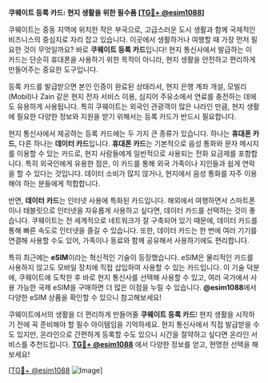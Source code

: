 **쿠웨이트 등록 카드: 현지 생활을 위한 필수품 [[TG💪+ @esim1088](https://t.me/s/esim1088)]**

쿠웨이트는 중동 지역에 위치한 작은 부국으로, 고급스러운 도시 생활과 함께 국제적인 비즈니스의 중심지로 자리 잡고 있습니다. 이곳에서 생활하거나 여행할 때 가장 먼저 필요한 것이 무엇일까요? 바로 **쿠웨이트 등록 카드**입니다! 현지 통신사에서 발급하는 이 카드는 단순히 휴대폰을 사용하기 위한 목적이 아니라, 현지 생활을 안전하고 편리하게 만들어주는 중요한 도구입니다.

등록 카드를 발급받으면 본인 인증이 완료된 상태라서, 현지 은행 계좌 개설, 모빌리(Mobil)나 Zain 같은 현지 전자 서비스 이용, 심지어 주유소에서 연료를 충전하는 데에도 유용하게 사용됩니다. 특히 쿠웨이트는 외국인 관광객이 많은 나라인 만큼, 현지 생활에 필요한 다양한 정보와 지원을 받기 위해서는 등록 카드가 반드시 필요합니다.

현지 통신사에서 제공하는 등록 카드에는 두 가지 큰 종류가 있습니다. 하나는 **휴대폰 카드**, 다른 하나는 **데이터 카드**입니다. **휴대폰 카드**는 기본적으로 음성 통화와 문자 메시지를 이용할 수 있는 카드로, 현지 사람들에게 일반적으로 사용되는 전화 요금제를 포함합니다. 특히 외국인에게 유용한 점은, 이 카드를 통해 외국 가족이나 지인들과 쉽게 연락을 할 수 있다는 것입니다. 데이터 소비가 많지 않거나, 현지에서 음성 통화를 자주 이용해야 하는 분들에게 적합합니다.

반면, **데이터 카드**는 인터넷 사용에 특화된 카드입니다. 해외에서 여행하면서 스마트폰이나 태블릿으로 인터넷을 자유롭게 사용하고 싶다면, 데이터 카드를 선택하는 것이 좋습니다. 쿠웨이트는 전 세계적으로 네트워크가 잘 구축되어 있기 때문에, 데이터 카드를 통해 빠른 속도로 인터넷을 즐길 수 있습니다. 또한, 데이터 카드는 한 번에 여러 기기를 연결해 사용할 수도 있어, 가족이나 동료와 함께 공유해서 사용하기에도 편리합니다.

특히 최근에는 **eSIM**이라는 혁신적인 기술이 등장했습니다. eSIM은 물리적인 카드를 사용하지 않고도 모바일 장치에 직접 삽입하여 사용할 수 있는 카드입니다. 이 기술 덕분에, 쿠웨이트에 도착한 후 바로 현지 통신사를 선택해 사용할 수 있고, 여러 국가에서 사용 가능한 국제 eSIM을 구매하면 더 많은 이점을 누릴 수 있습니다. **@esim1088**에서 다양한 eSIM 상품을 확인할 수 있으니 참고해보세요!

쿠웨이트에서의 생활을 더 편리하게 만들어줄 **쿠웨이트 등록 카드**! 현지 생활을 시작하기 전에 꼭 준비해야 할 필수 아이템임을 기억하세요. 현지 통신사에서 직접 발급받을 수도 있지만, 온라인으로 간편하게 등록할 수도 있으니 시간을 절약하고 싶다면 온라인 서비스를 추천드립니다. **[TG💪+ @esim1088](https://t.me/s/esim1088)** 에서 다양한 정보를 얻고, 현명한 선택을 해보세요!

[[TG💪+ @esim1088](https://t.me/s/esim1088) ![Image](https://i.postimg.cc/Y0z9fWf4/image.png)]